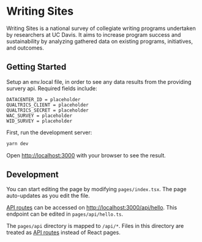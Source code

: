 # Writing Sites

Writing Sites is a national survey of collegiate writing programs undertaken by researchers at UC Davis. It aims to increase program success and sustainability by analyzing gathered data on existing programs, initiatives, and outcomes.

## Getting Started

Setup an env.local file, in order to see any data results from the providing survery api. Required fields include:

```
DATACENTER_ID = placeholder
QUALTRICS_CLIENT = placeholder
QUALTRICS_SECRET = placeholder
WAC_SURVEY = placeholder
WID_SURVEY = placeholder
```

First, run the development server:

```bash
yarn dev
```

Open [http://localhost:3000](http://localhost:3000) with your browser to see the result.

## Development

You can start editing the page by modifying `pages/index.tsx`. The page auto-updates as you edit the file.

[API routes](https://nextjs.org/docs/api-routes/introduction) can be accessed on [http://localhost:3000/api/hello](http://localhost:3000/api/hello). This endpoint can be edited in `pages/api/hello.ts`.

The `pages/api` directory is mapped to `/api/*`. Files in this directory are treated as [API routes](https://nextjs.org/docs/api-routes/introduction) instead of React pages.
